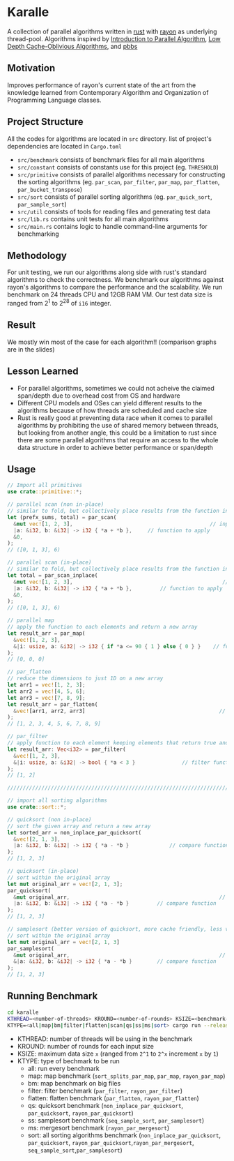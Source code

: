 # Karalle

A collection of parallel algorithms written in [rust](rust-lang.org) with [rayon](https://github.com/rayon-rs/rayon) as underlying thread-pool. Algorithms inspired by [Introduction to Parallel Algorithm](https://ldhulipala.github.io/notes/parallel.pdf?fbclid=IwAR2G9v8SgBawI93MvSo3ZFNjkOMQ2U5SyKgEvQpVVQBsWBmWeppWDVdE4pM), [Low Depth Cache-Oblivious Algorithms](https://kilthub.cmu.edu/articles/Low_Depth_Cache-Oblivious_Algorithms/6607052/1?fbclid=IwAR0h2mUKS5U6vh7yddDDs5hOF8iKqDhjxxqmTV8mfosK4cqnF7qRcC_bbFg), and [pbbs](https://github.com/cmuparlay/pbbslib)

## Motivation

Improves performance of rayon's current state of the art from the knowledge learned from Contemporary Algorithm and Organization of Programming Language classes.

## Project Structure

All the codes for algorithms are located in `src` directory. list of project's dependencies are located in `Cargo.toml` 

* `src/benchmark` consists of benchmark files for all main algorithms
* `src/constant` consists of constants use for this project (eg. `THRESHOLD`)
* `src/primitive` consists of parallel algorithms necessary for constructing the sorting algorithms (eg. `par_scan`, `par_filter`, `par_map`, `par_flatten`, `par_bucket_transpose`)
* `src/sort` consists of parallel sorting algorithms (eg. `par_quick_sort`, `par_sample_sort`)
* `src/util` consists of tools for reading files and generating test data
* `src/lib.rs` contains unit tests for all main algorithms
* `src/main.rs` contains logic to handle command-line arguments for benchmarking

## Methodology

For unit testing, we run our algorithms along side with rust's standard algorithms to check the correctness. We benchmark our algorithms against rayon's algorithms to compare the performance and the scalability. We run benchmark on 24 threads CPU and 12GB RAM VM. Our test data size is ranged from $2^1$ to $2^28$ of `i16` integer. 

## Result

We mostly win most of the case for each algorithm!! (comparison graphs are in the slides)

## Lesson Learned

* For parallel algorithms, sometimes we could not acheive the claimed span/depth due to overhead cost from OS and hardware
* Different CPU models and OSes can yield different results to the algorithms because of how threads are scheduled and cache size
* Rust is really good at preventing data race when it comes to parallel algorithms by prohibiting the use of shared memory between threads, but looking from another angle, this could be a limitation to rust since there are some parallel algorithms that require an access to the whole data structure in order to achieve better performance or span/depth

## Usage

```rust
// Import all primitives
use crate::primitive::*;

// parallel scan (non in-place)
// similar to fold, but collectively place results from the function in the result array
let (prefx_sums, total) = par_scan( 		     
  &mut vec![1, 2, 3],										     // input array
  |a: &i32, b: &i32| -> i32 { *a + *b },     // function to apply
  &0, 																	     // initial value
);
// ([0, 1, 3], 6)

// parallel scan (in-place)
// similar to fold, but collectively place results from the function in the original array
let total = par_scan_inplace(					       
  &mut vec![1, 2, 3],												 // input array
  |a: &i32, b: &i32| -> i32 { *a + *b },		 // function to apply
  &0,																				 // initial value
);
// ([0, 1, 3], 6)

// parallel map
// apply the function to each elements and return a new array
let result_arr = par_map(
  &vec![1, 2, 3], 																								// input array
  &|i: usize, a: &i32| -> i32 { if *a <= 90 { 1 } else { 0 } }	  // function to apply
);
// [0, 0, 0]

// par_flatten
// reduce the dimensions to just 1D on a new array
let arr1 = vec![1, 2, 3];
let arr2 = vec![4, 5, 6];
let arr3 = vec![7, 8, 9];
let result_arr = par_flatten(
  &vec![arr1, arr2, arr3] 											// input array of arrays
);
// [1, 2, 3, 4, 5, 6, 7, 8, 9]

// par_filter
// apply function to each element keeping elements that return true and return a new array
let result_arr: Vec<i32> = par_filter(
  &vec![1, 2, 3], 															// input array
  &|i: usize, a: &i32| -> bool { *a < 3 }				// filter function
);
// [1, 2]

///////////////////////////////////////////////////////////////////////////////////////////////

// import all sorting algorithms
use crate::sort::*;

// quicksort (non in-place)
// sort the given array and return a new array
let sorted_arr = non_inplace_par_quicksort(
  &vec![2, 1, 3], 														// original array
  |a: &i32, b: &i32| -> i32 { *a - *b }				// compare function
);
// [1, 2, 3]

// quicksort (in-place)
// sort within the original array
let mut original_arr = vec![2, 1, 3]; 
par_quicksort(
  &mut original_arr, 												// original array
  |a: &i32, b: &i32| -> i32 { *a - *b }			// compare function
);
// [1, 2, 3]

// samplesort (better version of quicksort, more cache friendly, less variance of subtree)
// sort within the original array
let mut original_arr = vec![2, 1, 3]
par_samplesort(
  &mut original_arr, 												// original array
  &|a: &i32, b: &i32| -> i32 { *a - *b }		// compare function
);
// [1, 2, 3]

```



## Running Benchmark

```zsh
cd karalle
KTHREAD=<number-of-threads> KROUND=<number-of-rounds> KSIZE=<benchmark-input-size> \
KTYPE=<all|map|bm|filter|flatten|scan|qs|ss|ms|sort> cargo run --release
```

* KTHREAD: number of threads will be using in the benchmark
* KROUND: number of rounds for each input size
* KSIZE: maximum data size `x` (ranged from `2^1` to  `2^x` increment `x` by `1`)
* KTYPE: type of bechmark to be run
  * all: run every benchmark
  * map: map benchmark (`sort_splits_par_map`, `par_map`, `rayon_par_map`)
  * bm: map benchmark on big files
  * filter: filter benchmark (`par_filter`, `rayon_par_filter`)
  * flatten: flatten benchmark (`par_flatten`, `rayon_par_flatten`)
  * qs: quicksort benchmark (`non_inplace_par_quicksort`, `par_quicksort`, `rayon_par_quicksort`)
  * ss: samplesort benchmark (`seq_sample_sort`, `par_samplesort`)
  * ms: mergesort benchmark (`rayon_par_mergesort`)
  * sort: all sorting algorithms benchmark (`non_inplace_par_quicksort`, `par_quicksort`, `rayon_par_quicksort`,`rayon_par_mergesort`, `seq_sample_sort`,`par_samplesort`)